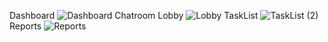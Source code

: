 Dashboard ![Dashboard](https://github.com/user-attachments/assets/c9aa8eed-3117-4623-ac1a-a89e7b2b5679)
Chatroom Lobby ![Lobby](https://github.com/user-attachments/assets/34f686be-8e5a-401d-866d-92df0b20db4b)
TaskList ![TaskList (2)](https://github.com/user-attachments/assets/337fcc70-904f-4040-a4a3-85bd116822a5)
Reports ![Reports](https://github.com/user-attachments/assets/518e6e60-f11b-477a-b90f-0d36b0c084f6)
